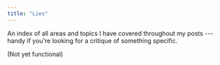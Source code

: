 ```yaml
---
title: "Lies"
---
```


An index of all areas and topics I have covered throughout my posts --- handy if you're looking for a critique of something specific.

(Not yet functional)
